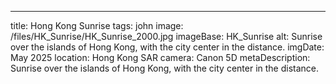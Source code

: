 ---
title: Hong Kong Sunrise
tags: john
image: /files/HK_Sunrise/HK_Sunrise_2000.jpg
imageBase: HK_Sunrise
alt: Sunrise over the islands of Hong Kong, with the city center in the distance. 
imgDate: May 2025
location: Hong Kong SAR
camera: Canon 5D
metaDescription: Sunrise over the islands of Hong Kong, with the city center in the distance. 